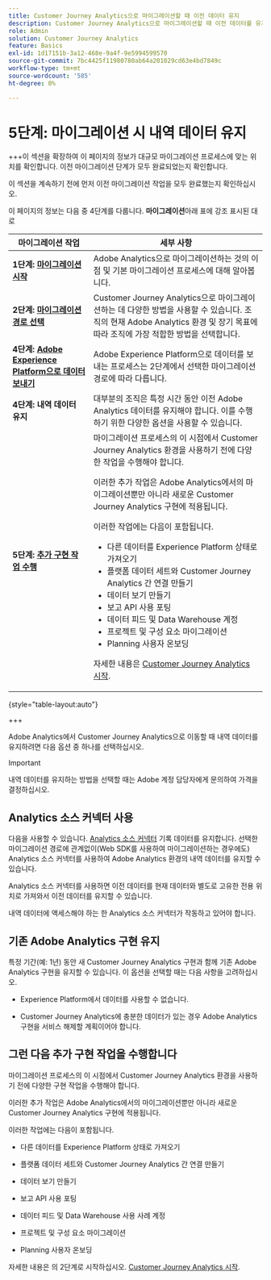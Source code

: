 ```yaml
---
title: Customer Journey Analytics으로 마이그레이션할 때 이전 데이터 유지
description: Customer Journey Analytics으로 마이그레이션할 때 이전 데이터를 유지하는 방법 알아보기
role: Admin
solution: Customer Journey Analytics
feature: Basics
exl-id: 1d17151b-3a12-468e-9a4f-9e5994599570
source-git-commit: 7bc4425f11980780ab64a201029cd63e4bd7849c
workflow-type: tm+mt
source-wordcount: '585'
ht-degree: 0%

---
```


# 5단계: 마이그레이션 시 내역 데이터 유지

+++이 섹션을 확장하여 이 페이지의 정보가 대규모 마이그레이션 프로세스에 맞는 위치를 확인합니다. 이전 마이그레이션 단계가 모두 완료되었는지 확인합니다.

이 섹션을 계속하기 전에 먼저 이전 마이그레이션 작업을 모두 완료했는지 확인하십시오.

이 페이지의 정보는 다음 중 4단계를 다룹니다. **마이그레이션**&#x200B;아래 표에 강조 표시된 대로

| 마이그레이션 작업 | 세부 사항 |
|---------|----------|
| **1단계: [마이그레이션 시작](/help/getting-started/cja-migration/cja-migration-getstarted.md)** | Adobe Analytics으로 마이그레이션하는 것의 이점 및 기본 마이그레이션 프로세스에 대해 알아봅니다. |
| **2단계: [마이그레이션 경로 선택](/help/getting-started/cja-migration/cja-migration-path.md)** | Customer Journey Analytics으로 마이그레이션하는 데 다양한 방법을 사용할 수 있습니다. 조직의 현재 Adobe Analytics 환경 및 장기 목표에 따라 조직에 가장 적합한 방법을 선택합니다. |
| **4단계: [Adobe Experience Platform으로 데이터 보내기](/help/getting-started/cja-migration/cja-migration-send-to-platform.md)** | Adobe Experience Platform으로 데이터를 보내는 프로세스는 2단계에서 선택한 마이그레이션 경로에 따라 다릅니다. |
| <span class="preview">**4단계: 내역 데이터 유지**</span> | <span class="preview">대부분의 조직은 특정 시간 동안 이전 Adobe Analytics 데이터를 유지해야 합니다. 이를 수행하기 위한 다양한 옵션을 사용할 수 있습니다.</span> |
| **5단계: [추가 구현 작업 수행](/help/getting-started/cja-getting-started.md)** | 마이그레이션 프로세스의 이 시점에서 Customer Journey Analytics 환경을 사용하기 전에 다양한 작업을 수행해야 합니다.<p>이러한 추가 작업은 Adobe Analytics에서의 마이그레이션뿐만 아니라 새로운 Customer Journey Analytics 구현에 적용됩니다.</p><p>이러한 작업에는 다음이 포함됩니다.</p><ul><li>다른 데이터를 Experience Platform 상태로 가져오기</li><li>플랫폼 데이터 세트와 Customer Journey Analytics 간 연결 만들기</li><li>데이터 보기 만들기</li><li>보고 API 사용 포팅</li><li>데이터 피드 및 Data Warehouse 계정</li><li>프로젝트 및 구성 요소 마이그레이션</li><li>Planning 사용자 온보딩</li></ul> <p>자세한 내용은 [Customer Journey Analytics 시작](/help/getting-started/cja-getting-started.md). |

{style="table-layout:auto"}

+++

Adobe Analytics에서 Customer Journey Analytics으로 이동할 때 내역 데이터를 유지하려면 다음 옵션 중 하나를 선택하십시오.

>[!IMPORTANT]
>
>내역 데이터를 유지하는 방법을 선택할 때는 Adobe 계정 담당자에게 문의하여 가격을 결정하십시오.

## Analytics 소스 커넥터 사용

다음을 사용할 수 있습니다. [Analytics 소스 커넥터](/help/data-ingestion/analytics.md) 기록 데이터를 유지합니다. 선택한 마이그레이션 경로에 관계없이(Web SDK를 사용하여 마이그레이션하는 경우에도) Analytics 소스 커넥터를 사용하여 Adobe Analytics 환경의 내역 데이터를 유지할 수 있습니다.

Analytics 소스 커넥터를 사용하면 이전 데이터를 현재 데이터와 별도로 고유한 전용 위치로 가져와서 이전 데이터를 유지할 수 있습니다.

내역 데이터에 액세스해야 하는 한 Analytics 소스 커넥터가 작동하고 있어야 합니다.

<!-- Another possibility in the future: Map historical data in a way that allows you to tie it to your new data.  Possible? Explain -->

## 기존 Adobe Analytics 구현 유지

특정 기간(예: 1년) 동안 새 Customer Journey Analytics 구현과 함께 기존 Adobe Analytics 구현을 유지할 수 있습니다. 이 옵션을 선택할 때는 다음 사항을 고려하십시오.

* Experience Platform에서 데이터를 사용할 수 없습니다.

* Customer Journey Analytics에 충분한 데이터가 있는 경우 Adobe Analytics 구현을 서비스 해제할 계획이어야 합니다.

## 그런 다음 추가 구현 작업을 수행합니다

마이그레이션 프로세스의 이 시점에서 Customer Journey Analytics 환경을 사용하기 전에 다양한 구현 작업을 수행해야 합니다.

이러한 추가 작업은 Adobe Analytics에서의 마이그레이션뿐만 아니라 새로운 Customer Journey Analytics 구현에 적용됩니다.

이러한 작업에는 다음이 포함됩니다.

* 다른 데이터를 Experience Platform 상태로 가져오기

* 플랫폼 데이터 세트와 Customer Journey Analytics 간 연결 만들기

* 데이터 보기 만들기

* 보고 API 사용 포팅

* 데이터 피드 및 Data Warehouse 사용 사례 계정

* 프로젝트 및 구성 요소 마이그레이션

* Planning 사용자 온보딩

자세한 내용은 의 2단계로 시작하십시오. [Customer Journey Analytics 시작](/help/getting-started/cja-getting-started.md).
